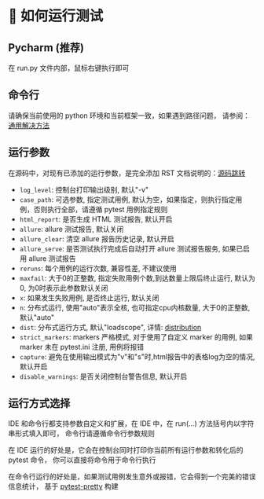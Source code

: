 # 🚀 如何运行测试

## Pycharm (推荐)

在 run.py 文件内部，鼠标右键执行即可

## 命令行

请确保当前使用的 python 环境和当前框架一致，如果遇到路径问题，
请参阅：[通用解决方法](https://www.cnblogs.com/duanweishi/p/15987693.html)

## 运行参数

在源码中，对现有已添加的运行参数，是完全添加 RST
文档说明的：[源码跳转](https://gitee.com/wu_cl/automated_api_pytest/blob/master/fastpt/run.py#L27)

- `log_level`: 控制台打印输出级别, 默认"-v"
- `case_path`: 可选参数, 指定测试用例, 默认为空，如果指定，则执行指定用例，否则执行全部，请遵循 pytest 用例指定规则
- `html_report`: 是否生成 HTML 测试报告, 默认开启
- `allure`: allure 测试报告, 默认关闭
- `allure_clear`: 清空 allure 报告历史记录, 默认开启
- `allure_serve`: 是否测试执行完成后自动打开 allure 测试报告服务, 如果已启用 allure 测试报告
- `reruns`: 每个用例的运行次数, 兼容性差, 不建议使用
- `maxfail`: 大于0的正整数, 指定失败用例个数,到达数量上限后终止运行, 默认为0, 为0时表示此参数默认关闭
- `x`: 如果发生失败用例, 是否终止运行, 默认关闭
- `n`: 分布式运行, 使用"auto"表示全核, 也可指定cpu内核数量, 大于0的正整数, 默认"auto"
- `dist`: 分布式运行方式, 默认"loadscope", 详情: [distribution](https://pytest-xdist.readthedocs.io/en/latest/distribution.html)
- `strict_markers`: markers 严格模式, 对于使用了自定义 marker 的用例, 如果 marker 未在 pytest.ini 注册, 用例将报错
- `capture`: 避免在使用输出模式为"v"和"s"时,html报告中的表格log为空的情况, 默认开启
- `disable_warnings`: 是否关闭控制台警告信息, 默认开启

## 运行方式选择

IDE 和命令行都支持参数自定义和扩展，在 IDE 中，在 run(...) 方法括号内以字符串形式填入即可，
命令行请遵循命令行参数规则

在 IDE 运行的好处是，它会在控制台同时打印你当前所有运行参数和转化后的 pytest 命令，
你可以直接将命令用于命令行执行

在命令行运行的好处是，如果测试用例发生意外或报错，它会得到一个完美的错误信息统计，
基于 [pytest-pretty](https://github.com/samuelcolvin/pytest-pretty) 构建

